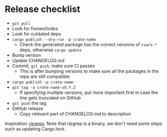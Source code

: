 # Release checklist

- `git pull`
- Look for fixmes/todos
- Look for outdated deps
- `cargo publish --dry-run -p crate-name`
  - Check the generated package has the correct versions of `cvars-*` deps, otherwise `cargo update`
- Bump version
- Update CHANGELOG.md
- Commit, `git push`, make sure CI passes
  - This is after bumping versions to make sure all the packages in the repo are still compatible
- `cargo publish -p crate-name`
- `git tag -a crate-name-vX.Y.Z`
  - If specifying multiple versions, put more important first in case the line gets truncated on GitHub
- `git push` the tag
- GitHub release
  - Copy relevant part of CHANGELOG.md to description

Inspiration: [ripgrep](https://github.com/BurntSushi/ripgrep/blob/master/RELEASE-CHECKLIST.md). Note that ripgrep is a binary, we don't need some steps such as updating Cargo.lock.
